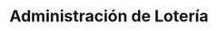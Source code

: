 ---
title: "Administración de Lotería"
url: /vilamarxant/administracion-de-loteria/
shop: Lotterie
---